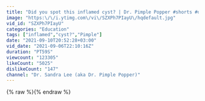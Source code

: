 ```yaml
---
title: "Did you spot this inflamed cyst? | Dr. Pimple Popper #shorts #drpimplepopper"
image: "https:\/\/i.ytimg.com\/vi\/SZXPh7PIayU\/hqdefault.jpg"
vid_id: "SZXPh7PIayU"
categories: "Education"
tags: ["inflamed","cyst?","Pimple"]
date: "2021-09-10T20:52:28+03:00"
vid_date: "2021-09-06T22:10:16Z"
duration: "PT59S"
viewcount: "123305"
likeCount: "5025"
dislikeCount: "147"
channel: "Dr. Sandra Lee (aka Dr. Pimple Popper)"
---
```

{% raw %}{% endraw %}
